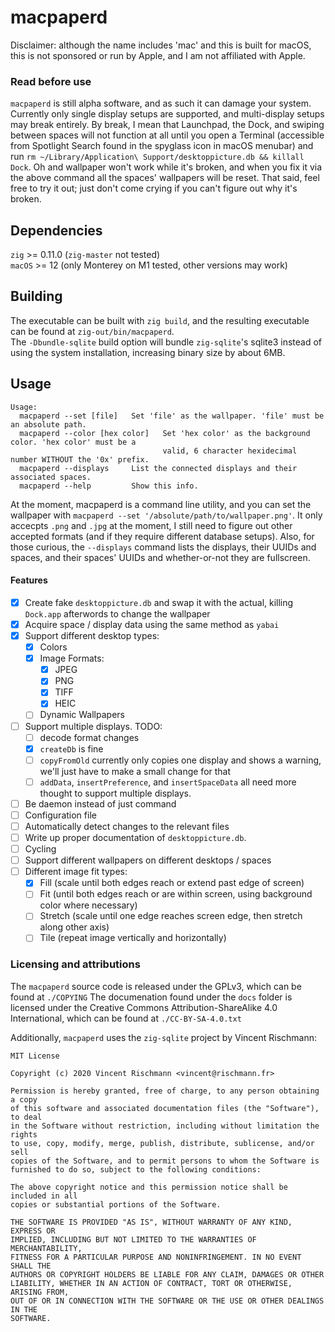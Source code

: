 # macpaperd

Disclaimer: although the name includes 'mac' and this is built for macOS, this is not sponsored or run by Apple, and I am not affiliated with Apple.

### Read before use

`macpaperd` is still alpha software, and as such it can damage your system. Currently only single display setups are supported, and multi-display setups may break entirely. By break, I mean that Launchpad, the Dock, and swiping between spaces will not function at all until you open a Terminal (accessible from Spotlight Search found in the spyglass icon in macOS menubar) and run `rm ~/Library/Application\ Support/desktoppicture.db && killall Dock`. Oh and wallpaper won't work while it's broken, and when you fix it via the above command all the spaces' wallpapers will be reset. That said, feel free to try it out; just don't come crying if you can't figure out why it's broken.

## Dependencies

`zig` >= 0.11.0 (`zig-master` not tested)  
`macOS` >= 12 (only Monterey on M1 tested, other versions may work)

## Building

The executable can be built with `zig build`, and the resulting executable can be found at `zig-out/bin/macpaperd`.  
The `-Dbundle-sqlite` build option will bundle `zig-sqlite`'s sqlite3 instead of using the system installation, increasing binary size by about 6MB.

## Usage
```
Usage:
  macpaperd --set [file]   Set 'file' as the wallpaper. 'file' must be an absolute path.
  macpaperd --color [hex color]   Set 'hex color' as the background color. 'hex color' must be a
                                  valid, 6 character hexidecimal number WITHOUT the '0x' prefix.
  macpaperd --displays     List the connected displays and their associated spaces.
  macpaperd --help         Show this info.
```

At the moment, macpaperd is a command line utility, and you can set the wallpaper with `macpaperd --set '/absolute/path/to/wallpaper.png'`. It only accecpts `.png` and `.jpg` at the moment, I still need to figure out other accepted formats (and if they require different database setups). Also, for those curious, the `--displays` command lists the displays, their UUIDs and spaces, and their spaces' UUIDs and whether-or-not they are fullscreen.

#### Features

- [x] Create fake `desktoppicture.db` and swap it with the actual, killing `Dock.app` afterwords to change the wallpaper
- [x] Acquire space / display data using the same method as `yabai`
- [x] Support different desktop types:
   - [x] Colors
   - [x] Image Formats:
      - [x] JPEG
      - [x] PNG
      - [x] TIFF
      - [x] HEIC
   - [ ] Dynamic Wallpapers
- [ ] Support multiple displays. TODO:
   - [ ] decode format changes
   - [x] `createDb` is fine
   - [ ] `copyFromOld` currently only copies one display and shows a warning, we'll just have to make a small change for that
   - [ ] `addData`, `insertPreference`, and `insertSpaceData` all need more thought to support multiple displays.
- [ ] Be daemon instead of just command
- [ ] Configuration file
- [ ] Automatically detect changes to the relevant files
- [ ] Write up proper documentation of `desktoppicture.db`.
- [ ] Cycling
- [ ] Support different wallpapers on different desktops / spaces
- [ ] Different image fit types:
   - [x] Fill (scale until both edges reach or extend past edge of screen)
   - [ ] Fit (until both edges reach or are within screen, using background color where necessary)
   - [ ] Stretch (scale until one edge reaches screen edge, then stretch along other axis)
   - [ ] Tile (repeat image vertically and horizontally)

### Licensing and attributions

The `macpaperd` source code is released under the GPLv3, which can be found at `./COPYING`
The documenation found under the `docs` folder is licensed under the Creative Commons Attribution-ShareAlike 4.0 International, which can be found at `./CC-BY-SA-4.0.txt`

Additionally, `macpaperd` uses the `zig-sqlite` project by Vincent Rischmann:
```
MIT License

Copyright (c) 2020 Vincent Rischmann <vincent@rischmann.fr>

Permission is hereby granted, free of charge, to any person obtaining a copy
of this software and associated documentation files (the "Software"), to deal
in the Software without restriction, including without limitation the rights
to use, copy, modify, merge, publish, distribute, sublicense, and/or sell
copies of the Software, and to permit persons to whom the Software is
furnished to do so, subject to the following conditions:

The above copyright notice and this permission notice shall be included in all
copies or substantial portions of the Software.

THE SOFTWARE IS PROVIDED "AS IS", WITHOUT WARRANTY OF ANY KIND, EXPRESS OR
IMPLIED, INCLUDING BUT NOT LIMITED TO THE WARRANTIES OF MERCHANTABILITY,
FITNESS FOR A PARTICULAR PURPOSE AND NONINFRINGEMENT. IN NO EVENT SHALL THE
AUTHORS OR COPYRIGHT HOLDERS BE LIABLE FOR ANY CLAIM, DAMAGES OR OTHER
LIABILITY, WHETHER IN AN ACTION OF CONTRACT, TORT OR OTHERWISE, ARISING FROM,
OUT OF OR IN CONNECTION WITH THE SOFTWARE OR THE USE OR OTHER DEALINGS IN THE
SOFTWARE.
```
